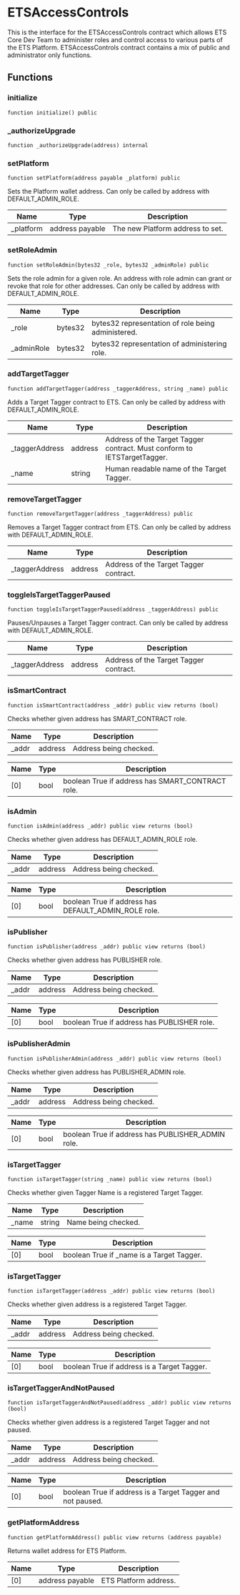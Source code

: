 # ETSAccessControls

This is the interface for the ETSAccessControls contract which allows ETS Core Dev
Team to administer roles and control access to various parts of the ETS Platform.
ETSAccessControls contract contains a mix of public and administrator only functions.

## Functions

### initialize

```solidity
function initialize() public
```

### _authorizeUpgrade

```solidity
function _authorizeUpgrade(address) internal
```

### setPlatform

```solidity
function setPlatform(address payable _platform) public
```

Sets the Platform wallet address. Can only be called by address with DEFAULT_ADMIN_ROLE.

| Name | Type | Description |
| ---- | ---- | ----------- |
| _platform | address payable | The new Platform address to set. |

### setRoleAdmin

```solidity
function setRoleAdmin(bytes32 _role, bytes32 _adminRole) public
```

Sets the role admin for a given role. An address with role admin can grant or
revoke that role for other addresses. Can only be called by address with DEFAULT_ADMIN_ROLE.

| Name | Type | Description |
| ---- | ---- | ----------- |
| _role | bytes32 | bytes32 representation of role being administered. |
| _adminRole | bytes32 | bytes32 representation of administering role. |

### addTargetTagger

```solidity
function addTargetTagger(address _taggerAddress, string _name) public
```

Adds a Target Tagger contract to ETS. Can only be called by address
with DEFAULT_ADMIN_ROLE.

| Name | Type | Description |
| ---- | ---- | ----------- |
| _taggerAddress | address | Address of the Target Tagger contract. Must conform to IETSTargetTagger. |
| _name | string | Human readable name of the Target Tagger. |

### removeTargetTagger

```solidity
function removeTargetTagger(address _taggerAddress) public
```

Removes a Target Tagger contract from ETS. Can only be called by address
with DEFAULT_ADMIN_ROLE.

| Name | Type | Description |
| ---- | ---- | ----------- |
| _taggerAddress | address | Address of the Target Tagger contract. |

### toggleIsTargetTaggerPaused

```solidity
function toggleIsTargetTaggerPaused(address _taggerAddress) public
```

Pauses/Unpauses a Target Tagger contract. Can only be called by address
with DEFAULT_ADMIN_ROLE.

| Name | Type | Description |
| ---- | ---- | ----------- |
| _taggerAddress | address | Address of the Target Tagger contract. |

### isSmartContract

```solidity
function isSmartContract(address _addr) public view returns (bool)
```

Checks whether given address has SMART_CONTRACT role.

| Name | Type | Description |
| ---- | ---- | ----------- |
| _addr | address | Address being checked. |

| Name | Type | Description |
| ---- | ---- | ----------- |
| [0] | bool | boolean True if address has SMART_CONTRACT role. |

### isAdmin

```solidity
function isAdmin(address _addr) public view returns (bool)
```

Checks whether given address has DEFAULT_ADMIN_ROLE role.

| Name | Type | Description |
| ---- | ---- | ----------- |
| _addr | address | Address being checked. |

| Name | Type | Description |
| ---- | ---- | ----------- |
| [0] | bool | boolean True if address has DEFAULT_ADMIN_ROLE role. |

### isPublisher

```solidity
function isPublisher(address _addr) public view returns (bool)
```

Checks whether given address has PUBLISHER role.

| Name | Type | Description |
| ---- | ---- | ----------- |
| _addr | address | Address being checked. |

| Name | Type | Description |
| ---- | ---- | ----------- |
| [0] | bool | boolean True if address has PUBLISHER role. |

### isPublisherAdmin

```solidity
function isPublisherAdmin(address _addr) public view returns (bool)
```

Checks whether given address has PUBLISHER_ADMIN role.

| Name | Type | Description |
| ---- | ---- | ----------- |
| _addr | address | Address being checked. |

| Name | Type | Description |
| ---- | ---- | ----------- |
| [0] | bool | boolean True if address has PUBLISHER_ADMIN role. |

### isTargetTagger

```solidity
function isTargetTagger(string _name) public view returns (bool)
```

Checks whether given Tagger Name is a registered Target Tagger.

| Name | Type | Description |
| ---- | ---- | ----------- |
| _name | string | Name being checked. |

| Name | Type | Description |
| ---- | ---- | ----------- |
| [0] | bool | boolean True if _name is a Target Tagger. |

### isTargetTagger

```solidity
function isTargetTagger(address _addr) public view returns (bool)
```

Checks whether given address is a registered Target Tagger.

| Name | Type | Description |
| ---- | ---- | ----------- |
| _addr | address | Address being checked. |

| Name | Type | Description |
| ---- | ---- | ----------- |
| [0] | bool | boolean True if address is a Target Tagger. |

### isTargetTaggerAndNotPaused

```solidity
function isTargetTaggerAndNotPaused(address _addr) public view returns (bool)
```

Checks whether given address is a registered Target Tagger and not paused.

| Name | Type | Description |
| ---- | ---- | ----------- |
| _addr | address | Address being checked. |

| Name | Type | Description |
| ---- | ---- | ----------- |
| [0] | bool | boolean True if address is a Target Tagger and not paused. |

### getPlatformAddress

```solidity
function getPlatformAddress() public view returns (address payable)
```

Returns wallet address for ETS Platform.

| Name | Type | Description |
| ---- | ---- | ----------- |
| [0] | address payable | ETS Platform address. |

